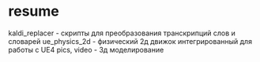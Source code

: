 # resume
kaldi_replacer - скрипты для преобразования  транскрипций слов и словарей
ue_physics_2d - физический 2д движок интегрированный для работы с UE4
pics, video - 3д моделирование
